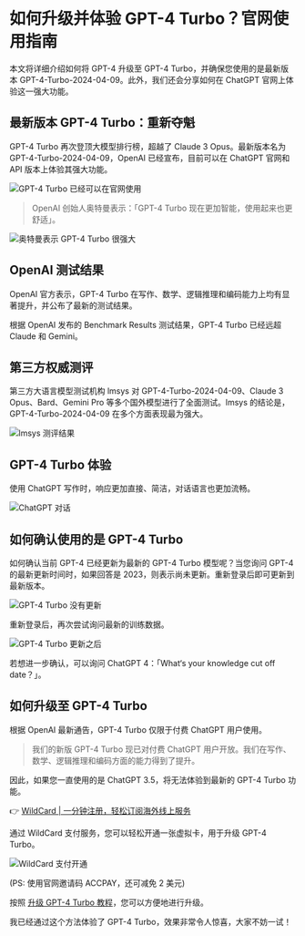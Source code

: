 # 如何升级并体验 GPT-4 Turbo？官网使用指南

本文将详细介绍如何将 GPT-4 升级至 GPT-4 Turbo，并确保您使用的是最新版本 GPT-4-Turbo-2024-04-09。此外，我们还会分享如何在 ChatGPT 官网上体验这一强大功能。

## 最新版本 GPT-4 Turbo：重新夺魁

GPT-4 Turbo 再次登顶大模型排行榜，超越了 Claude 3 Opus。最新版本名为 GPT-4-Turbo-2024-04-09，OpenAI 已经宣布，目前可以在 ChatGPT 官网和 API 版本上体验其强大功能。

![GPT-4 Turbo 已经可以在官网使用](https://bbtdd.com/img/4506567606973.webp)

> OpenAI 创始人奥特曼表示：「GPT-4 Turbo 现在更加智能，使用起来也更舒适」。

![奥特曼表示 GPT-4 Turbo 很强大](https://bbtdd.com/img/051582837.webp)

## OpenAI 测试结果

OpenAI 官方表示，GPT-4 Turbo 在写作、数学、逻辑推理和编码能力上均有显著提升，并公布了最新的测试结果。

根据 OpenAI 发布的 Benchmark Results 测试结果，GPT-4 Turbo 已经远超 Claude 和 Gemini。

## 第三方权威测评

第三方大语言模型测试机构 lmsys 对 GPT-4-Turbo-2024-04-09、Claude 3 Opus、Bard、Gemini Pro 等多个国外模型进行了全面测试。lmsys 的结论是，GPT-4-Turbo-2024-04-09 在多个方面表现最为强大。

![lmsys 测评结果](https://bbtdd.com/img/47944432278333.webp)

## GPT-4 Turbo 体验

使用 ChatGPT 写作时，响应更加直接、简洁，对话语言也更加流畅。

![ChatGPT 对话](https://bbtdd.com/img/12589443308068.webp)

## 如何确认使用的是 GPT-4 Turbo

如何确认当前 GPT-4 已经更新为最新的 GPT-4 Turbo 模型呢？当您询问 GPT-4 的最新更新时间时，如果回答是 2023，则表示尚未更新。重新登录后即可更新到最新版本。

![GPT-4 Turbo 没有更新](https://bbtdd.com/img/84905209425.webp)

重新登录后，再次尝试询问最新的训练数据。

![GPT-4 Turbo 更新之后](https://bbtdd.com/img/9300990733.webp)

若想进一步确认，可以询问 ChatGPT 4：「What‘s your knowledge cut off date？」。

## 如何升级至 GPT-4 Turbo

根据 OpenAI 最新通告，GPT-4 Turbo 仅限于付费 ChatGPT 用户使用。

> 我们的新版 GPT-4 Turbo 现已对付费 ChatGPT 用户开放。我们在写作、数学、逻辑推理和编码方面的能力得到了提升。

因此，如果您一直使用的是 ChatGPT 3.5，将无法体验到最新的 GPT-4 Turbo 功能。

👉 [WildCard | 一分钟注册，轻松订阅海外线上服务](https://bbtdd.com/WildCard)

通过 WildCard 支付服务，您可以轻松开通一张虚拟卡，用于升级 GPT-4 Turbo。

![WildCard 支付开通](https://bbtdd.com/img/0288259858624974.webp)

(PS: 使用官网邀请码 ACCPAY，还可减免 2 美元)

按照 [升级 GPT-4 Turbo 教程](https://chatgptgogogo.com/bewildcard-upgrade-chatgptplus/)，您可以方便地进行升级。

我已经通过这个方法体验了 GPT-4 Turbo，效果非常令人惊喜，大家不妨一试！